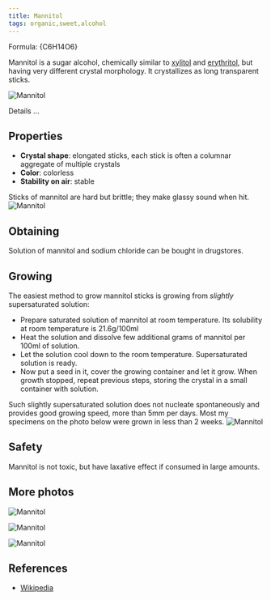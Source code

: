 ```yaml
---
title: Mannitol
tags: organic,sweet,alcohol
---
```

Formula: {C6H14O6}

Mannitol is a sugar alcohol, chemically similar to [xylitol](@root/crystals/xylitol//) and [erythritol](@root/crystals/erythritol//), but having very different crystal morphology. It crystallizes as long transparent sticks.

![Mannitol](@root/crystals/images/mannitol/mannitol-all-green.jpg)

<span class="cut">Details ...</span>
## Properties
* **Crystal shape**: elongated sticks, each stick is often a columnar aggregate of multiple crystals
* **Color**: colorless
* **Stability on air**: stable

Sticks of mannitol are hard but brittle; they make glassy sound when hit.
![Mannitol](@root/crystals/images/mannitol/mannitol-all-end.jpg)

## Obtaining
Solution of mannitol and sodium chloride can be bought in drugstores.

## Growing
The easiest method to grow mannitol sticks is growing from *slightly* supersaturated solution:

* Prepare saturated solution of mannitol at room temperature. Its solubility at room temperature is 21.6g/100ml
* Heat the solution and dissolve few additional grams of mannitol per 100ml of solution.
* Let the solution cool down to the room temperature. Supersaturated solution is ready.
* Now put a seed in it, cover the growing container and let it grow. When growth stopped, repeat previous steps, storing the crystal in a small container with solution.

Such slightly supersaturated solution does not nucleate spontaneously and provides good growing speed, more than 5mm per days. Most my specimens on the photo below were grown in less than 2 weeks.
![Mannitol](@root/crystals/images/mannitol/mannitol-all-size.jpg)

## Safety
Mannitol is not toxic, but have laxative effect if consumed in large amounts.

## More photos
![Mannitol](@root/crystals/images/mannitol/mannitol-small-end.jpg)

![Mannitol](@root/crystals/images/mannitol/mannitol-spikes.jpg)

![Mannitol](@root/crystals/images/mannitol/mannitol-side-light.jpg)

## References
* [Wikipedia](https://en.wikipedia.org/wiki/Mannitol)
